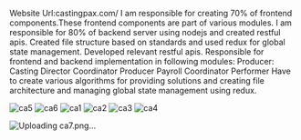 Website Url:castingpax.com/
I am responsible for creating 70% of frontend components.These frontend components are part of various modules.
I am responsible for 80% of backend server using nodejs and created restful apis.
Created file structure based on standards and used redux for global state management.
Developed relevant restful apis.
Responsible for frontend and backend implementation in following modules:
Producer: 
Casting Director
Coordinator
Producer
Payroll
Coordinator
Performer
Have to create various algorithms for providing solutions and creating file architecture and managing global state management using redux.

![ca5](https://github.com/Saad276/CastingPax/assets/96050684/0b80d4ff-7d64-46a7-987e-33a24a586cc8)
![ca6](https://github.com/Saad276/CastingPax/assets/96050684/f9cdf8d6-4444-466e-8815-40a9ec704f00)
![ca1](https://github.com/Saad276/CastingPax/assets/96050684/eb61ec48-444e-401c-bbea-a762b3a417e4)
![ca2](https://github.com/Saad276/CastingPax/assets/96050684/3c6d0c77-a8e1-4555-a838-51458b7a8b77)
![ca3](https://github.com/Saad276/CastingPax/assets/96050684/ed81c322-be55-4634-81bc-37cfb7bbe9e2)
![ca4](https://github.com/Saad276/CastingPax/assets/96050684/e0b4fc03-9001-46cf-bb35-5ab896d83fe6)

![Uploading ca7.png…]()
